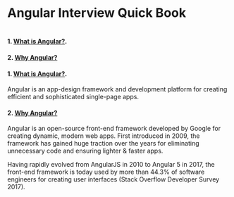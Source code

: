 <H1>Angular Interview Quick Book<H1>

#### 1. [What is Angular?](#1-what-is-angular).
#### 2. [Why Angular?](#2-why-angular)

#### 1. [What is Angular?](#1-what-is-angular).
Angular is an app-design framework and development platform for creating efficient and sophisticated single-page apps.

#### 2. [Why Angular?](#2-why-angular)
Angular is an open-source front-end framework developed by Google for creating dynamic, modern web apps. First introduced in 2009, the framework has gained huge traction over the years for eliminating unnecessary code and ensuring lighter & faster apps.

Having rapidly evolved from AngularJS in 2010 to Angular 5 in 2017, the front-end framework is today used by more than 44.3% of software engineers for creating user interfaces (Stack Overflow Developer Survey 2017).

